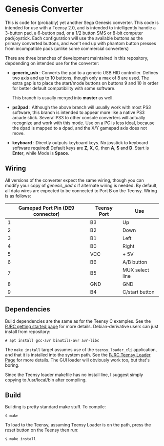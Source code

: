 # Genesis Converter

This is code for (probably) yet another Sega Genesis converter. This code
is intended for use with a Teensy 2.0, and is intended to intelligently
handle a 3-button pad, a 6-button pad, or a 1/2 button SMS or 8-bit computer
pad/joystick. Each configuration will use the available buttons as 
the primary converted buttons, and won't end up with phantom button
presses from incompatible pads (unlike some commercial converters)

There are three branches of development maintained in this repository,
depdending on intended use for the converter:

 * **generic_usb** : Converts the pad to a generic USB HID controller. 
    Defines two axis and up to 10 buttons, though only a max of 8 are used.
    The extra gap is to place the start/mode buttons on buttons 9 and 10
    in order for better default compatibility with some software.
    
    This branch is usually merged into **master** as well.
    
 * **ps3pad** : Although the above branch will usually work with most
    PS3 software, this branch is intended to appear more like a native
    PS3 arcade stick. Several PS3 to other console converters will 
    actually recognize and work with this mode. Use on a PC is less
    ideal, because the dpad is mapped to a dpad, and the X/Y gamepad
    axis does not move.

 * **keyboard** : Directly outputs keyboard keys. No joystick to keyboard
    software required! Default keys are **Z**, **X**, **C**, then 
    **A**, **S** and **D**. Start is **Enter**, while Mode is **Space**.


## Wiring

All versions of the converter expect the same wiring, though you can 
modify your copy of *genesis_pad.c* if alternate wiring is needed.
By default, all data wires are expected to be connected to Port B on the
Teensy. Wiring is as follows:

Gamepad Port Pin (DE9 connector) | Teensy Port | Use
-------------------------------- | ----------- | ---
1 | B3 | Up
2 | B2 | Down
3 | B1 | Left
4 | B0 | Right
5 | VCC | + 5V
6 | B6 | A/B button
7 | B5 | MUX select line
8 | GND | GND
9 | B4 | C/start button

## Dependencies

Build dependencies are the same as for the Teensy C examples. See
the [PJRC getting started page](https://www.pjrc.com/teensy/gcc.html) 
for more details. Debian-derivative users can just install from repository:

    # apt install gcc-avr binutils-avr avr-libc

The `make install` target assumes use of the `teensy_loader_cli` 
application, and that it is installed into the system path. See
the [PJRC Teensy Loader Page](https://www.pjrc.com/teensy/loader_cli.html)
for more details. The GUI loader will obviously work too, but that's
boring.

Since the Teensy loader makefile has no install line, I suggest simply
copying to /usr/local/bin after compiling.

## Build

Building is pretty standard make stuff. To compile:

    $ make

To load to the Teensy, assuming Teensy Loader is on the path,
press the reset button on the Teensy then run:

    $ make install
